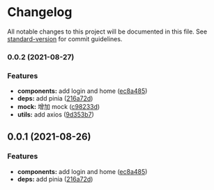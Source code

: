 # Changelog

All notable changes to this project will be documented in this file. See [standard-version](https://github.com/conventional-changelog/standard-version) for commit guidelines.

### 0.0.2 (2021-08-27)

### Features

- **components:** add login and home ([ec8a485](https://github.com/ydfk/vue3-starter/commit/ec8a48525f3c444ebe99e9c8d27a33083ee295c9))
- **deps:** add pinia ([216a72d](https://github.com/ydfk/vue3-starter/commit/216a72dcacd2c38f36213b66c35274c3ac99e0b0))
- **mock:** 增加 mock ([c98233d](https://github.com/ydfk/vue3-starter/commit/c98233df2866a033aea865dd20b678acb0228569))
- **utils:** add axios ([9d353b7](https://github.com/ydfk/vue3-starter/commit/9d353b79da8404d2b7a26eeb29920f58b4c62b11))

## 0.0.1 (2021-08-26)

### Features

- **components:** add login and home ([ec8a485](https://github.com/ydfk/vue3-starter/commit/ec8a48525f3c444ebe99e9c8d27a33083ee295c9))
- **deps:** add pinia ([216a72d](https://github.com/ydfk/vue3-starter/commit/216a72dcacd2c38f36213b66c35274c3ac99e0b0))
